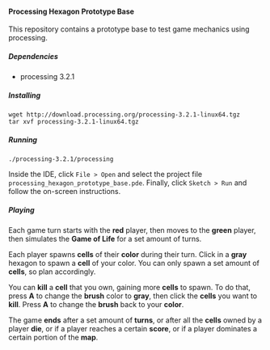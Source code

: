 #### Processing Hexagon Prototype Base

This repository contains a prototype base to test game mechanics using
processing.

##### Dependencies

- processing 3.2.1

##### Installing

    wget http://download.processing.org/processing-3.2.1-linux64.tgz
    tar xvf processing-3.2.1-linux64.tgz

##### Running

    ./processing-3.2.1/processing

Inside the IDE, click `File > Open` and select the project file
`processing_hexagon_prototype_base.pde`. Finally, click `Sketch > Run` and
follow the on-screen instructions.

##### Playing

Each game turn starts with the **red** player, then moves to the **green**
player, then simulates the **Game of Life** for a set amount of turns.

Each player spawns **cells** of their **color** during their turn.  Click in a
**gray** hexagon to spawn a **cell** of your color.  You can only spawn a set
amount of **cells**, so plan accordingly.

You can **kill** a **cell** that you own, gaining more **cells** to spawn. To
do that, press **A** to change the **brush** color to **gray**, then click the
**cells** you want to **kill**. Press **A** to change the **brush** back to
your **color**.

The game **ends** after a set amount of **turns**, or after
all the **cells** owned by a player **die**, or if a
player reaches a certain **score**, or if a player
dominates a certain portion of the **map**.

